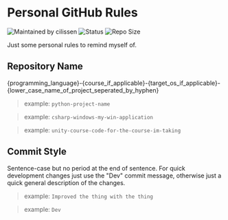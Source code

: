 # Personal GitHub Rules

![Maintained by cilissen](https://img.shields.io/static/v1?label=Maintained%20by&message=cilissen&color=blue)
![Status](https://img.shields.io/static/v1?label=Status&message=Complete&color=darkgreen)
![Repo Size](https://img.shields.io/github/repo-size/cilissen/na-personal-github-rules)

Just some personal rules to remind myself of.

## Repository Name

{programming_language}-{course_if_applicable}-{target_os_if_applicable}-{lower_case_name_of_project_seperated_by_hyphen}

> example: `python-project-name`

> example: `csharp-windows-my-win-application`

> example: `unity-course-code-for-the-course-im-taking`

## Commit Style

Sentence-case but no period at the end of sentence. For quick development changes just use the "Dev" commit message, otherwise just a quick general description of the changes.

> example: `Improved the thing with the thing`

> example: `Dev`
